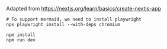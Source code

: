 
Adapted from https://nextjs.org/learn/basics/create-nextjs-app

```
# To support mermaid, we need to install playwright
npx playwright install --with-deps chromium

npm install
npm run dev
```